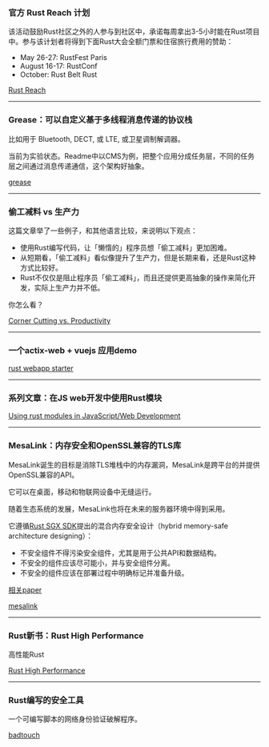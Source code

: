 ### 官方 Rust Reach 计划

该活动鼓励Rust社区之外的人参与到社区中，承诺每周拿出3-5小时能在Rust项目中。参与该计划者将得到下面Rust大会全额门票和住宿旅行费用的赞助：

- May 26-27:        RustFest Paris
- August 16-17:   RustConf
- October:            Rust Belt Rust

[Rust Reach](https://blog.rust-lang.org/2018/04/02/Increasing-Rusts-Reach-2018.html)

---

### Grease：可以自定义基于多线程消息传递的协议栈

比如用于  Bluetooth, DECT, 或 LTE, 或卫星调制解调器。

当前为实验状态。Readme中以CMS为例，把整个应用分成任务层，不同的任务层之间通过消息传递通信，这个架构好抽象。

[grease](https://github.com/cambridgeconsultants/grease)

---

### 偷工减料 vs 生产力

这篇文章举了一些例子，和其他语言比较，来说明以下观点：

- 使用Rust编写代码，让「懒惰的」程序员想「偷工减料」更加困难。
- 从短期看，「偷工减料」看似像提升了生产力，但是长期来看，还是Rust这种方式比较好。
- Rust不仅仅是阻止程序员「偷工减料」，而且还提供更高抽象的操作来简化开发，实际上生产力并不低。

你怎么看？

[Corner Cutting vs. Productivity](https://llogiq.github.io/2018/04/03/corners.html)

---

### 一个actix-web +  vuejs 应用demo

[rust webapp starter](https://github.com/OUISRC/Rust-webapp-starter)

---

### 系列文章：在JS web开发中使用Rust模块

[Using rust modules in JavaScript/Web Development](https://medium.com/@atulanand94/using-rust-modules-for-javascript-web-development-part-i-e6dec27df7b2)

---

### MesaLink：内存安全和OpenSSL兼容的TLS库

MesaLink诞生的目标是消除TLS堆栈中的内存漏洞，MesaLink是跨平台的并提供OpenSSL兼容的API。

它可以在桌面，移动和物联网设备中无缝运行。

随着生态系统的发展，MesaLink也将在未来的服务器环境中得到采用。

它遵循[Rust SGX SDK](https://github.com/baidu/rust-sgx-sdk)提出的混合内存安全设计（hybrid memory-safe architecture designing）：

- 不安全组件不得污染安全组件，尤其是用于公共API和数据结构。
- 不安全的组件应该尽可能小，并与安全组件分离。
- 不安全的组件应该在部署过程中明确标记并准备升级。

[相关paper](https://qconsf.com/sf2017/system/files/presentation-slides/qconsf-reviewed-ding.pdf)

[mesalink](https://github.com/mesalock-linux/mesalink)

---

### Rust新书：Rust High Performance

高性能Rust

[Rust High Performance](https://www.packtpub.com/application-development/rust-high-performance)

---

### Rust编写的安全工具

一个可编写脚本的网络身份验证破解程序。

[badtouch](https://github.com/kpcyrd/badtouch)
